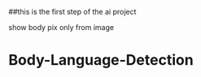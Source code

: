##this is the first step of the ai project

show body pix only from image 
# Body-Language-Detection
